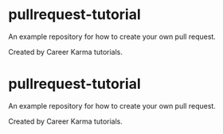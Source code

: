 # pullrequest-tutorial
An example repository for how to create your own pull request.

Created by Career Karma tutorials.

# pullrequest-tutorial
An example repository for how to create your own pull request.

Created by Career Karma tutorials.
